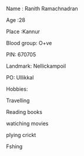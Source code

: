 Name : Ranith Ramachnadran

Age  :28

Place :Kannur

Blood group: O+ve


PIN: 670705

Landmark: Nellickampoil


PO: Ullikkal

Hobbies:

Travelling

Reading books

watiching movies

plying crickt

Fshing
